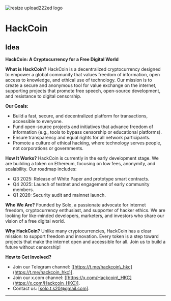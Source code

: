 ![resize upload222ed logo](https://github.com/user-attachments/assets/7d485132-647a-4932-a36b-ea19542db8c8)

# HackCoin

## Idea

**HackCoin: A Cryptocurrency for a Free Digital World**

**What is HackCoin?**
HackCoin is a decentralized cryptocurrency designed to empower a global community that values freedom of information, open access to knowledge, and ethical use of technology. Our mission is to create a secure and anonymous tool for value exchange on the internet, supporting projects that promote free speech, open-source development, and resistance to digital censorship.

**Our Goals:**

* Build a fast, secure, and decentralized platform for transactions, accessible to everyone.
* Fund open-source projects and initiatives that advance freedom of information (e.g., tools to bypass censorship or educational platforms).
* Ensure transparency and equal rights for all network participants.
* Promote a culture of ethical hacking, where technology serves people, not corporations or governments.

**How It Works?**
HackCoin is currently in the early development stage. We are building a token on Ethereum, focusing on low fees, anonymity, and scalability. Our roadmap includes:

* Q3 2025: Release of White Paper and prototype smart contracts.
* Q4 2025: Launch of testnet and engagement of early community members.
* Q1 2026: Security audit and mainnet launch.

**Who We Are?**
Founded by Solo, a passionate advocate for internet freedom, cryptocurrency enthusiast, and supporter of hacker ethics. We are looking for like-minded developers, marketers, and investors who share our vision of a free digital world.

**Why HackCoin?**
Unlike many cryptocurrencies, HackCoin has a clear mission: to support freedom and innovation. Every token is a step toward projects that make the internet open and accessible for all. Join us to build a future without censorship!

**How to Get Involved?**

* Join our Telegram channel: \[[https://t.me/hackcoin\_hkc](https://t.me/hackcoin_hkc)].
* Join our x.com channel: \[[https://x.com/Hackcoin\_HKC](https://x.com/Hackcoin_HKC)].
* Contact us: \[[solo.t.s20@gmail.com](mailto:solo.t.s20@gmail.com)].

---
